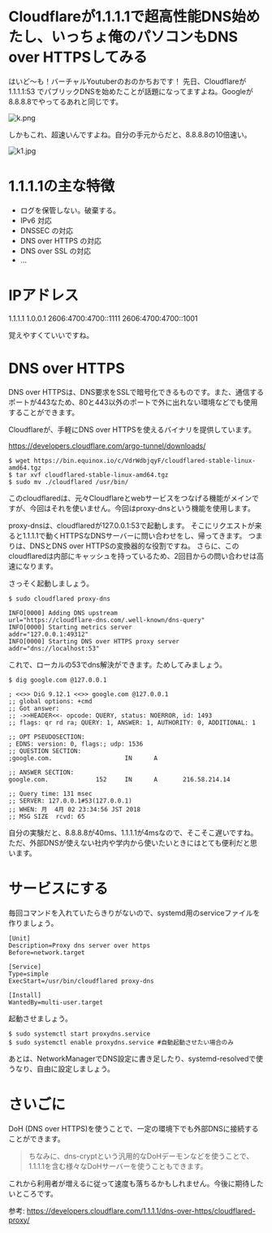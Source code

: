 # Cloudflareが1.1.1.1で超高性能DNS始めたし、いっちょ俺のパソコンもDNS over HTTPSしてみる

はいど〜も！バーチャルYoutuberのおのかちおです！
先日、Cloudflareが 1.1.1.1:53 でパブリックDNSを始めたことが話題になってますよね。Googleが8.8.8.8でやってるあれと同じです。

![k.png](https://qiita-image-store.s3.amazonaws.com/0/154157/9b498681-c9b9-5adc-39e4-bd87c946f78e.png)

しかもこれ、超速いんですよね。自分の手元からだと、8.8.8.8の10倍速い。

![k1.jpg](https://qiita-image-store.s3.amazonaws.com/0/154157/01afb9ed-5f4b-bf37-33ec-d5f0b2b125a1.jpeg)


# 1.1.1.1の主な特徴

- ログを保管しない。破棄する。
- IPv6 対応
- DNSSEC の対応
- DNS over HTTPS の対応
- DNS over SSL の対応
- …

# IPアドレス

1.1.1.1
1.0.0.1
2606:4700:4700::1111
2606:4700:4700::1001

覚えやすくていいですね。

# DNS over HTTPS

DNS over HTTPSは、DNS要求をSSLで暗号化できるものです。また、通信するポートが443なため、80と443以外のポートで外に出れない環境などでも使用することができます。

Cloudflareが、手軽にDNS over HTTPSを使えるバイナリを提供しています。

https://developers.cloudflare.com/argo-tunnel/downloads/

```
$ wget https://bin.equinox.io/c/VdrWdbjqyF/cloudflared-stable-linux-amd64.tgz
$ tar xvf cloudflared-stable-linux-amd64.tgz
$ sudo mv ./cloudflared /usr/bin/
```

このcloudflaredは、元々Cloudflareとwebサービスをつなげる機能がメインですが、今回はそれを使いません。今回はproxy-dnsという機能を使用します。

proxy-dnsは、cloudflaredが127.0.0.1:53で起動します。
そこにリクエストが来ると1.1.1.1で動くHTTPSなDNSサーバーに問い合わせをし、帰ってきます。
つまりは、DNSとDNS over HTTPSの変換器的な役割ですね。
さらに、このcloudflaredは内部にキャッシュを持っているため、2回目からの問い合わせは高速になります。

さっそく起動しましょう。

```
$ sudo cloudflared proxy-dns

INFO[0000] Adding DNS upstream                           url="https://cloudflare-dns.com/.well-known/dns-query"
INFO[0000] Starting metrics server                       addr="127.0.0.1:49312"
INFO[0000] Starting DNS over HTTPS proxy server          addr="dns://localhost:53"
```

これで、ローカルの53でdns解決ができます。ためしてみましょう。

```
$ dig google.com @127.0.0.1

; <<>> DiG 9.12.1 <<>> google.com @127.0.0.1
;; global options: +cmd
;; Got answer:
;; ->>HEADER<<- opcode: QUERY, status: NOERROR, id: 1493
;; flags: qr rd ra; QUERY: 1, ANSWER: 1, AUTHORITY: 0, ADDITIONAL: 1

;; OPT PSEUDOSECTION:
; EDNS: version: 0, flags:; udp: 1536
;; QUESTION SECTION:
;google.com.                    IN      A

;; ANSWER SECTION:
google.com.             152     IN      A       216.58.214.14

;; Query time: 131 msec
;; SERVER: 127.0.0.1#53(127.0.0.1)
;; WHEN: 月  4月 02 23:34:56 JST 2018
;; MSG SIZE  rcvd: 65

```

自分の実験だと、8.8.8.8が40ms、1.1.1.1が4msなので、そこそこ遅いですね。
ただ、外部DNSが使えない社内や学内から使いたいときにはとても便利だと思います。

# サービスにする

毎回コマンドを入れていたらきりがないので、systemd用のserviceファイルを作りましょう。

```ini:/etc/systemd/system/proxydns.service
[Unit]
Description=Proxy dns server over https
Before=network.target

[Service]
Type=simple
ExecStart=/usr/bin/cloudflared proxy-dns

[Install]
WantedBy=multi-user.target
```

起動させましょう。

```
$ sudo systemctl start proxydns.service
$ sudo systemctl enable proxydns.service #自動起動させたい場合のみ
```

あとは、NetworkManagerでDNS設定に書き足したり、systemd-resolvedで使うなり、自由に設定しましょう。

# さいごに

DoH (DNS over HTTPS)を使うことで、一定の環境下でも外部DNSに接続することができます。
> ちなみに、dns-cryptという汎用的なDoHデーモンなどを使うことで、1.1.1.1を含む様々なDoHサーバーを使うこともできます。

これから利用者が増えるに従って速度も落ちるかもしれません。今後に期待したいところです。

参考: https://developers.cloudflare.com/1.1.1.1/dns-over-https/cloudflared-proxy/
